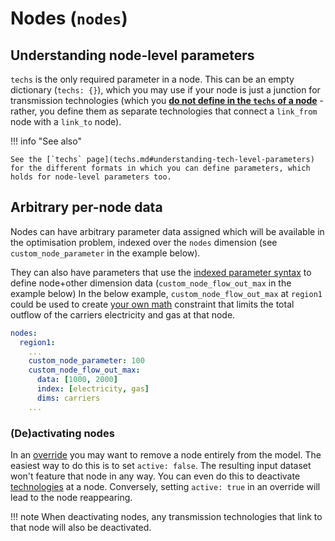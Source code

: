 # Nodes (`nodes`)

## Understanding node-level parameters

`techs` is the only required parameter in a node.
This can be an empty dictionary (`techs: {}`), which you may use if your node is just a junction for transmission technologies (which you [**do not define in the `techs` of a node**](techs.md#transmission-technologies) - rather, you define them as separate technologies that connect a `link_from` node with a `link_to` node).

!!! info "See also"

    See the [`techs` page](techs.md#understanding-tech-level-parameters) for the different formats in which you can define parameters, which holds for node-level parameters too.

## Arbitrary per-node data

Nodes can have arbitrary parameter data assigned which will be available in the optimisation problem, indexed over the `nodes` dimension (see `custom_node_parameter` in the example below).

They can also have parameters that use the [indexed parameter syntax](parameters.md) to define node+other dimension data (`custom_node_flow_out_max` in the example below)
In the below example, `custom_node_flow_out_max` at `region1` could be used to create [your own math](../user_defined_math/index.md) constraint that limits the total outflow of the carriers electricity and gas at that node.

```yaml
nodes:
  region1:
    ...
    custom_node_parameter: 100
    custom_node_flow_out_max:
      data: [1000, 2000]
      index: [electricity, gas]
      dims: carriers
    ...
```

### (De)activating nodes

In an [override](scenarios.md) you may want to remove a node entirely from the model.
The easiest way to do this is to set `active: false`.
The resulting input dataset won't feature that node in any way.
You can even do this to deactivate [technologies](techs.md) at a node.
Conversely, setting `active: true` in an override will lead to the node reappearing.

!!! note
    When deactivating nodes, any transmission technologies that link to that node will also be deactivated.

